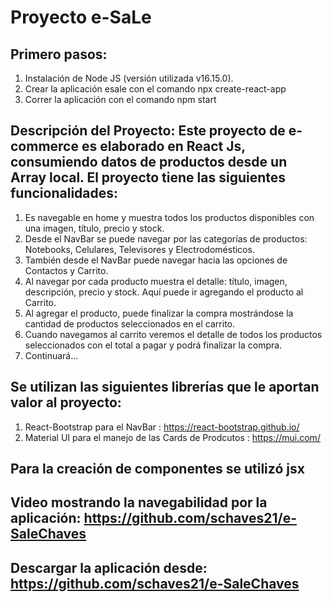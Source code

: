 
# Proyecto e-SaLe

## Primero pasos:

1. Instalación de Node JS (versión utilizada v16.15.0).
2. Crear la aplicación esale con el comando npx create-react-app
3. Correr la aplicación con el comando npm start

## Descripción del Proyecto: Este proyecto de e-commerce es elaborado en React Js, consumiendo datos de productos desde un Array local. El proyecto tiene las siguientes funcionalidades:

1. Es navegable en home y muestra todos los productos disponibles con una imagen, título, precio y stock.
2. Desde el NavBar se puede navegar por las categorías de productos: Notebooks, Celulares, Televisores y Electrodomésticos. 
3. También desde el NavBar puede navegar hacia las opciones de Contactos y Carrito.
4. Al navegar por cada producto muestra el detalle: título, imagen, descripción, precio y stock. Aquí puede ir agregando el producto al Carrito.
5. Al agregar el producto, puede finalizar la compra mostrándose la cantidad de productos seleccionados en el carrito.
6. Cuando navegamos al carrito veremos el detalle de todos los productos seleccionados con el total a pagar y podrá finalizar la compra. 
7. Continuará...

## Se utilizan las siguientes librerías que le aportan valor al proyecto: 

1. React-Bootstrap para el NavBar : https://react-bootstrap.github.io/
2. Material UI para el manejo de las Cards de Prodcutos : https://mui.com/

## Para la creación de componentes se utilizó jsx

## Video mostrando la navegabilidad por la aplicación: https://github.com/schaves21/e-SaleChaves

## Descargar la aplicación desde: https://github.com/schaves21/e-SaleChaves



